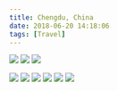 ```yaml
---
title: Chengdu, China
date: 2018-06-20 14:18:06
tags: [Travel]
---
```


![](1.jpeg)
![](2.jpeg)
![](3.jpeg)
<!--truncate-->
![](4.jpeg)
![](5.jpeg)
![](6.jpeg)
![](7.jpeg)
![](8.jpeg)
![](9.jpeg)